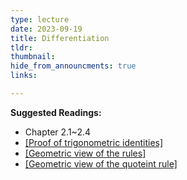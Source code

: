 ```yaml
---
type: lecture
date: 2023-09-19
title: Differentiation
tldr: 
thumbnail: 
hide_from_announcments: true
links: 

---
```

**Suggested Readings:**
- Chapter 2.1~2.4
- [[Proof of trigonometric identities]](https://web.math.sinica.edu.tw/math_media/d253/25312.pdf)
- [[Geometric view of the rules]](https://www.3blue1brown.com/topics/calculus)
- [[Geometric view of the quoteint rule]](https://youtu.be/37962meAGNc?si=vr_fsAcIVJFLcBCo)
